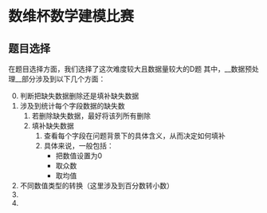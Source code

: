 
# 数维杯数学建模比赛
## 题目选择
在题目选择方面，我们选择了这次难度较大且数据量较大的D题
其中，__数据预处理__部分涉及到以下几个方面：

0. 判断把缺失数据删除还是填补缺失数据
1. 涉及到统计每个字段数据的缺失数
   1. 若删除缺失数据，最好将该列所有删除
   2. 填补缺失数据
      1. 查看每个字段在问题背景下的具体含义，从而决定如何填补
      2. 具体来说，一般包括：
          - 把数值设置为0
          - 取众数
          - 取均值
2. 不同数值类型的转换（这里涉及到百分数转小数）
3. 
4. 

